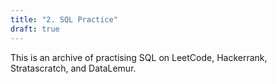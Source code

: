 ```yaml
---
title: "2. SQL Practice"
draft: true
---
```


This is an archive of practising SQL on LeetCode, Hackerrank, Stratascratch, and DataLemur.